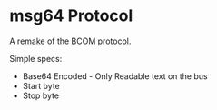 # msg64 Protocol
A remake of the BCOM protocol.

Simple specs: 
* Base64 Encoded - Only Readable text on the bus
* Start byte
* Stop byte
